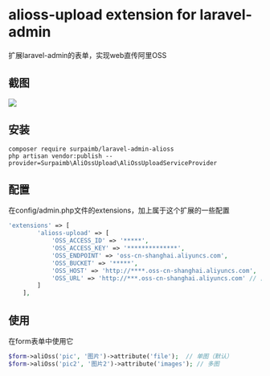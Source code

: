 alioss-upload extension  for laravel-admin
======
扩展laravel-admin的表单，实现web直传阿里OSS

## 截图
![](https://github.com/surpaimb/surpaimb/laravel-admin-alioss/blob/master/1.png?raw=true)

## 安装
```
composer require surpaimb/laravel-admin-alioss
php artisan vendor:publish --provider=Surpaimb\AliOssUpload\AliOssUploadServiceProvider
```
## 配置
在config/admin.php文件的extensions，加上属于这个扩展的一些配置
```php
'extensions' => [
        'alioss-upload' => [
            'OSS_ACCESS_ID' => '*****',
            'OSS_ACCESS_KEY' => '**************',
            'OSS_ENDPOINT' => 'oss-cn-shanghai.aliyuncs.com',
            'OSS_BUCKET' => '*****',
            'OSS_HOST' => 'http://****.oss-cn-shanghai.aliyuncs.com',
            'OSS_URL' => 'http://***.oss-cn-shanghai.aliyuncs.com' // 自定义域名（CDN）
        ]
    ],
```
## 使用
在form表单中使用它
```php
$form->aliOss('pic', '图片')->attribute('file');  // 单图（默认）
$form->aliOss('pic2', '图片2')->attribute('images'); // 多图
```

